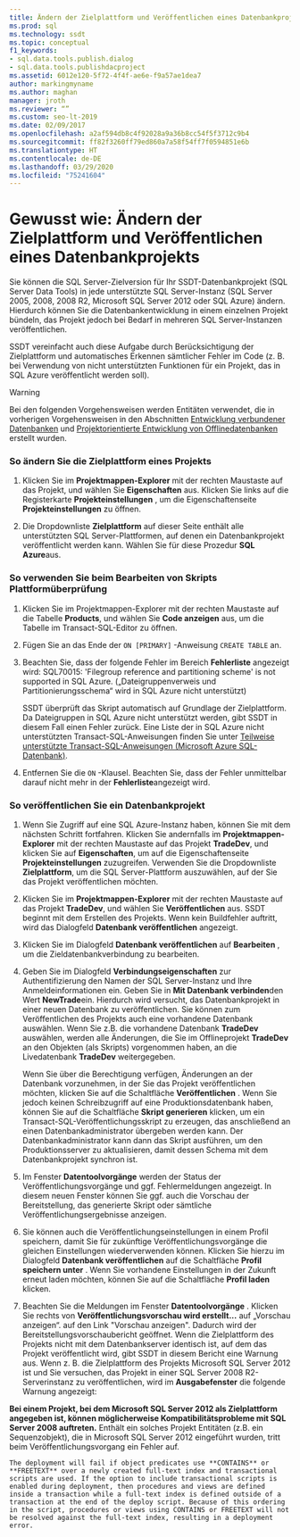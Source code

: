 ```yaml
---
title: Ändern der Zielplattform und Veröffentlichen eines Datenbankprojekts
ms.prod: sql
ms.technology: ssdt
ms.topic: conceptual
f1_keywords:
- sql.data.tools.publish.dialog
- sql.data.tools.publishdacproject
ms.assetid: 6012e120-5f72-4f4f-ae6e-f9a57ae1dea7
author: markingmyname
ms.author: maghan
manager: jroth
ms.reviewer: “”
ms.custom: seo-lt-2019
ms.date: 02/09/2017
ms.openlocfilehash: a2af594db8c4f92028a9a36b8cc54f5f3712c9b4
ms.sourcegitcommit: ff82f3260ff79ed860a7a58f54ff7f0594851e6b
ms.translationtype: HT
ms.contentlocale: de-DE
ms.lasthandoff: 03/29/2020
ms.locfileid: "75241604"
---
```

# <a name="how-to-change-target-platform-and-publish-a-database-project"></a>Gewusst wie: Ändern der Zielplattform und Veröffentlichen eines Datenbankprojekts

Sie können die SQL Server-Zielversion für Ihr SSDT-Datenbankprojekt (SQL Server Data Tools) in jede unterstützte SQL Server-Instanz (SQL Server 2005, 2008, 2008 R2, Microsoft SQL Server 2012 oder SQL Azure) ändern. Hierdurch können Sie die Datenbankentwicklung in einem einzelnen Projekt bündeln, das Projekt jedoch bei Bedarf in mehreren SQL Server-Instanzen veröffentlichen.  
  
SSDT vereinfacht auch diese Aufgabe durch Berücksichtigung der Zielplattform und automatisches Erkennen sämtlicher Fehler im Code (z. B. bei Verwendung von nicht unterstützten Funktionen für ein Projekt, das in SQL Azure veröffentlicht werden soll).  
  
> [!WARNING]  
> Bei den folgenden Vorgehensweisen werden Entitäten verwendet, die in vorherigen Vorgehensweisen in den Abschnitten [Entwicklung verbundener Datenbanken](../ssdt/connected-database-development.md) und [Projektorientierte Entwicklung von Offlinedatenbanken](../ssdt/project-oriented-offline-database-development.md) erstellt wurden.  
  
### <a name="to-change-a-projects-target-platform"></a>So ändern Sie die Zielplattform eines Projekts  
  
1.  Klicken Sie im **Projektmappen-Explorer** mit der rechten Maustaste auf das Projekt, und wählen Sie **Eigenschaften** aus. Klicken Sie links auf die Registerkarte **Projekteinstellungen** , um die Eigenschaftenseite **Projekteinstellungen** zu öffnen.  
  
2.  Die Dropdownliste **Zielplattform** auf dieser Seite enthält alle unterstützten SQL Server-Plattformen, auf denen ein Datenbankprojekt veröffentlicht werden kann. Wählen Sie für diese Prozedur **SQL Azure**aus.  
  
### <a name="to-use-platform-validation-when-editing-scripts"></a>So verwenden Sie beim Bearbeiten von Skripts Plattformüberprüfung  
  
1.  Klicken Sie im Projektmappen-Explorer mit der rechten Maustaste auf die Tabelle **Products**, und wählen Sie **Code anzeigen** aus, um die Tabelle im Transact\-SQL-Editor zu öffnen.  
  
2.  Fügen Sie an das Ende der `ON [PRIMARY]` -Anweisung `CREATE TABLE` an.  
  
3.  Beachten Sie, dass der folgende Fehler im Bereich **Fehlerliste** angezeigt wird:  SQL70015: 'Filegroup reference and partitioning scheme' is not supported in SQL Azure. („Dateigruppenverweis und Partitionierungsschema“ wird in SQL Azure nicht unterstützt)  
  
    SSDT überprüft das Skript automatisch auf Grundlage der Zielplattform. Da Dateigruppen in SQL Azure nicht unterstützt werden, gibt SSDT in diesem Fall einen Fehler zurück. Eine Liste der in SQL Azure nicht unterstützten Transact\-SQL-Anweisungen finden Sie unter [Teilweise unterstützte Transact-SQL-Anweisungen (Microsoft Azure SQL-Datenbank)](https://msdn.microsoft.com/library/ee336267.aspx).  
  
4.  Entfernen Sie die `ON` -Klausel. Beachten Sie, dass der Fehler unmittelbar darauf nicht mehr in der **Fehlerliste**angezeigt wird.  
  
### <a name="to-publish-a-database-project"></a>So veröffentlichen Sie ein Datenbankprojekt  
  
1.  Wenn Sie Zugriff auf eine SQL Azure-Instanz haben, können Sie mit dem nächsten Schritt fortfahren. Klicken Sie andernfalls im **Projektmappen-Explorer** mit der rechten Maustaste auf das Projekt **TradeDev**, und klicken Sie auf **Eigenschaften**, um auf die Eigenschaftenseite **Projekteinstellungen** zuzugreifen. Verwenden Sie die Dropdownliste **Zielplattform**, um die SQL Server-Plattform auszuwählen, auf der Sie das Projekt veröffentlichen möchten.  
  
2.  Klicken Sie im **Projektmappen-Explorer** mit der rechten Maustaste auf das Projekt **TradeDev**, und wählen Sie **Veröffentlichen** aus. SSDT beginnt mit dem Erstellen des Projekts. Wenn kein Buildfehler auftritt, wird das Dialogfeld **Datenbank veröffentlichen** angezeigt.  
  
3.  Klicken Sie im Dialogfeld **Datenbank veröffentlichen** auf **Bearbeiten** , um die Zieldatenbankverbindung zu bearbeiten.  
  
4.  Geben Sie im Dialogfeld **Verbindungseigenschaften** zur Authentifizierung den Namen der SQL Server-Instanz und Ihre Anmeldeinformationen ein. Geben Sie in **Mit Datenbank verbinden**den Wert **NewTrade**ein. Hierdurch wird versucht, das Datenbankprojekt in einer neuen Datenbank zu veröffentlichen. Sie können zum Veröffentlichen des Projekts auch eine vorhandene Datenbank auswählen. Wenn Sie z.B. die vorhandene Datenbank **TradeDev** auswählen, werden alle Änderungen, die Sie im Offlineprojekt **TradeDev** an den Objekten (als Skripts) vorgenommen haben, an die Livedatenbank **TradeDev** weitergegeben.  
  
    Wenn Sie über die Berechtigung verfügen, Änderungen an der Datenbank vorzunehmen, in der Sie das Projekt veröffentlichen möchten, klicken Sie auf die Schaltfläche **Veröffentlichen** . Wenn Sie jedoch keinen Schreibzugriff auf eine Produktionsdatenbank haben, können Sie auf die Schaltfläche **Skript generieren** klicken, um ein Transact\-SQL-Veröffentlichungsskript zu erzeugen, das anschließend an einen Datenbankadministrator übergeben werden kann. Der Datenbankadministrator kann dann das Skript ausführen, um den Produktionsserver zu aktualisieren, damit dessen Schema mit dem Datenbankprojekt synchron ist.  
  
5.  Im Fenster **Datentoolvorgänge**  werden der Status der Veröffentlichungsvorgänge und ggf. Fehlermeldungen angezeigt. In diesem neuen Fenster können Sie ggf. auch die Vorschau der Bereitstellung, das generierte Skript oder sämtliche Veröffentlichungsergebnisse anzeigen.  
  
6.  Sie können auch die Veröffentlichungseinstellungen in einem Profil speichern, damit Sie für zukünftige Veröffentlichungsvorgänge die gleichen Einstellungen wiederverwenden können. Klicken Sie hierzu im Dialogfeld **Datenbank veröffentlichen** auf die Schaltfläche **Profil speichern unter** . Wenn Sie vorhandene Einstellungen in der Zukunft erneut laden möchten, können Sie auf die Schaltfläche **Profil laden** klicken.  
  
7.  Beachten Sie die Meldungen im Fenster **Datentoolvorgänge** . Klicken Sie rechts von **Veröffentlichungsvorschau wird erstellt...** auf „Vorschau anzeigen“. auf den Link "Vorschau anzeigen". Dadurch wird der Bereitstellungsvorschaubericht geöffnet. Wenn die Zielplattform des Projekts nicht mit dem Datenbankserver identisch ist, auf dem das Projekt veröffentlicht wird, gibt SSDT in diesem Bericht eine Warnung aus.  Wenn z. B. die Zielplattform des Projekts Microsoft SQL Server 2012 ist und Sie versuchen, das Projekt in einer SQL Server 2008 R2-Serverinstanz zu veröffentlichen, wird im **Ausgabefenster** die folgende Warnung angezeigt:  
  
**Bei einem Projekt, bei dem Microsoft SQL Server 2012 als Zielplattform angegeben ist, können möglicherweise Kompatibilitätsprobleme mit SQL Server 2008 auftreten.** Enthält ein solches Projekt Entitäten (z.B. ein Sequenzobjekt), die in Microsoft SQL Server 2012 eingeführt wurden, tritt beim Veröffentlichungsvorgang ein Fehler auf.  
  
    The deployment will fail if object predicates use **CONTAINS** or **FREETEXT** over a newly created full-text index and transactional scripts are used. If the option to include transactional scripts is enabled during deployment, then procedures and views are defined inside a transaction while a full-text index is defined outside of a transaction at the end of the deploy script. Because of this ordering in the script, procedures or views using CONTAINS or FREETEXT will not be resolved against the full-text index, resulting in a deployment error.  
  
